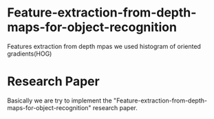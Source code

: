 # Feature-extraction-from-depth-maps-for-object-recognition
 Features extraction from depth mpas we used histogram of oriented gradients(HOG)
# Research Paper
 Basically we are try to implement the "Feature-extraction-from-depth-maps-for-object-recognition" research paper.
